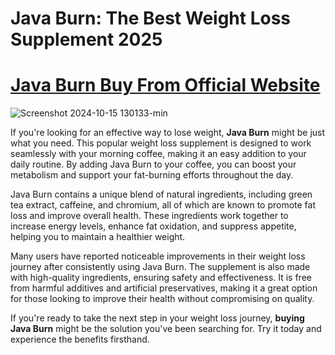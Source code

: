 # Java Burn: The Best Weight Loss Supplement 2025

# [Java Burn Buy From Official Website](https://benifits-javaburn.com/)

![Screenshot 2024-10-15 130133-min](https://github.com/user-attachments/assets/defaf0fc-142a-4fee-9fcc-a1056cceda55)


If you're looking for an effective way to lose weight, **Java Burn** might be just what you need. This popular weight loss supplement is designed to work seamlessly with your morning coffee, making it an easy addition to your daily routine. By adding Java Burn to your coffee, you can boost your metabolism and support your fat-burning efforts throughout the day.

Java Burn contains a unique blend of natural ingredients, including green tea extract, caffeine, and chromium, all of which are known to promote fat loss and improve overall health. These ingredients work together to increase energy levels, enhance fat oxidation, and suppress appetite, helping you to maintain a healthier weight.

Many users have reported noticeable improvements in their weight loss journey after consistently using Java Burn. The supplement is also made with high-quality ingredients, ensuring safety and effectiveness. It is free from harmful additives and artificial preservatives, making it a great option for those looking to improve their health without compromising on quality.

If you're ready to take the next step in your weight loss journey, **buying Java Burn** might be the solution you've been searching for. Try it today and experience the benefits firsthand.
